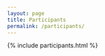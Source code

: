 ```yaml
---
layout: page
title: Participants
permalink: /participants/
---
```


<div class="participants">
	{% include participants.html %}
</div>
